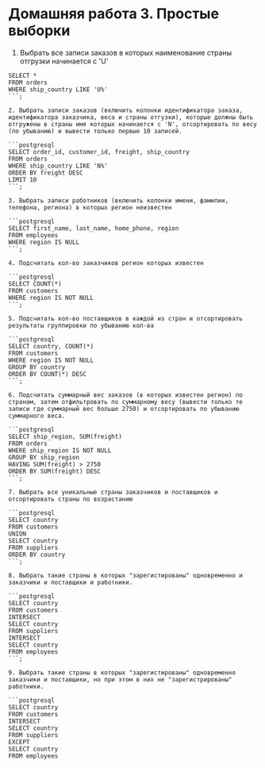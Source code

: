 # Домашняя работа 3. Простые выборки

1. Выбрать все записи заказов в которых наименование страны отгрузки начинается с 'U'

```postgresql
SELECT *
FROM orders
WHERE ship_country LIKE 'U%'
```;

2. Выбрать записи заказов (включить колонки идентификатора заказа, идентификатора заказчика, веса и страны отгузки), которые должны быть отгружены в страны имя которых начинается с 'N', отсортировать по весу (по убыванию) и вывести только первые 10 записей.

```postgresql
SELECT order_id, customer_id, freight, ship_country
FROM orders
WHERE ship_country LIKE 'N%'
ORDER BY freight DESC
LIMIT 10
```;

3. Выбрать записи работников (включить колонки имени, фамилии, телефона, региона) в которых регион неизвестен

```postgresql
SELECT first_name, last_name, home_phone, region
FROM employees
WHERE region IS NULL
```;

4. Подсчитать кол-во заказчиков регион которых известен

```postgresql
SELECT COUNT(*)
FROM customers
WHERE region IS NOT NULL
```;

5. Подсчитать кол-во поставщиков в каждой из стран и отсортировать результаты группировки по убыванию кол-ва

```postgresql
SELECT country, COUNT(*)
FROM customers
WHERE region IS NOT NULL
GROUP BY country
ORDER BY COUNT(*) DESC
```;

6. Подсчитать суммарный вес заказов (в которых известен регион) по странам, затем отфильтровать по суммарному весу (вывести только те записи где суммарный вес больше 2750) и отсортировать по убыванию суммарного веса.

```postgresql
SELECT ship_region, SUM(freight)
FROM orders
WHERE ship_region IS NOT NULL
GROUP BY ship_region
HAVING SUM(freight) > 2750
ORDER BY SUM(freight) DESC
```;

7. Выбрать все уникальные страны заказчиков и поставщиков и отсортировать страны по возрастанию

```postgresql
SELECT country
FROM customers
UNION
SELECT country
FROM suppliers
ORDER BY country
```;

8. Выбрать такие страны в которых "зарегистированы" одновременно и заказчики и поставщики и работники.

```postgresql
SELECT country
FROM customers
INTERSECT
SELECT country
FROM suppliers
INTERSECT
SELECT country
FROM employees
```;

9. Выбрать такие страны в которых "зарегистированы" одновременно заказчики и поставщики, но при этом в них не "зарегистрированы" работники.

```postgresql
SELECT country
FROM customers
INTERSECT
SELECT country
FROM suppliers
EXCEPT
SELECT country
FROM employees
```
